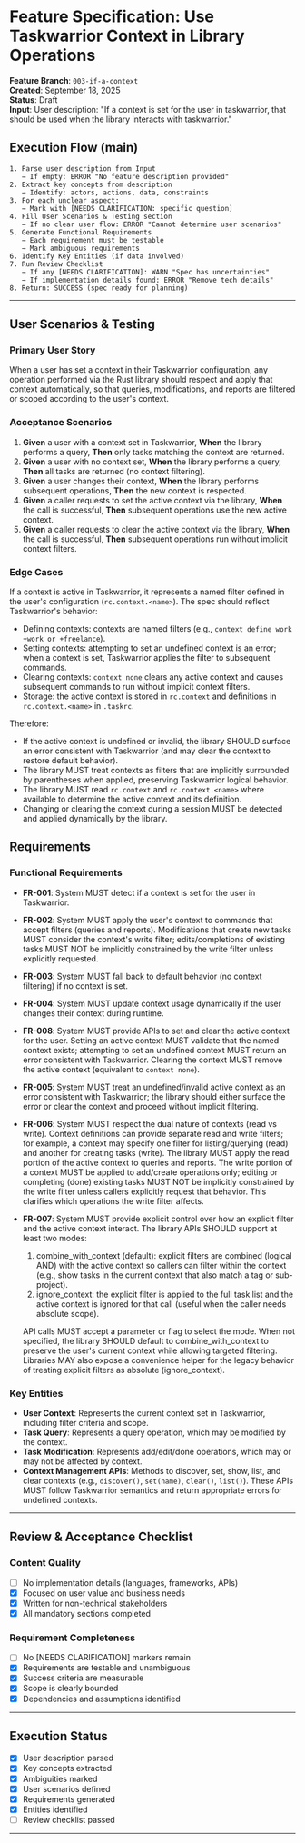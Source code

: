 # Feature Specification: Use Taskwarrior Context in Library Operations

**Feature Branch**: `003-if-a-context`  
**Created**: September 18, 2025  
**Status**: Draft  
**Input**: User description: "If a context is set for the user in taskwarrior, that should be used when the library interacts with taskwarrior."

## Execution Flow (main)
```
1. Parse user description from Input
   → If empty: ERROR "No feature description provided"
2. Extract key concepts from description
   → Identify: actors, actions, data, constraints
3. For each unclear aspect:
   → Mark with [NEEDS CLARIFICATION: specific question]
4. Fill User Scenarios & Testing section
   → If no clear user flow: ERROR "Cannot determine user scenarios"
5. Generate Functional Requirements
   → Each requirement must be testable
   → Mark ambiguous requirements
6. Identify Key Entities (if data involved)
7. Run Review Checklist
   → If any [NEEDS CLARIFICATION]: WARN "Spec has uncertainties"
   → If implementation details found: ERROR "Remove tech details"
8. Return: SUCCESS (spec ready for planning)
```

---

## User Scenarios & Testing

### Primary User Story
When a user has set a context in their Taskwarrior configuration, any operation performed via the Rust library should respect and apply that context automatically, so that queries, modifications, and reports are filtered or scoped according to the user's context.

### Acceptance Scenarios
1. **Given** a user with a context set in Taskwarrior, **When** the library performs a query, **Then** only tasks matching the context are returned.
2. **Given** a user with no context set, **When** the library performs a query, **Then** all tasks are returned (no context filtering).
3. **Given** a user changes their context, **When** the library performs subsequent operations, **Then** the new context is respected.
4. **Given** a caller requests to set the active context via the library, **When** the call is successful, **Then** subsequent operations use the new active context.
5. **Given** a caller requests to clear the active context via the library, **When** the call is successful, **Then** subsequent operations run without implicit context filters.

### Edge Cases
If a context is active in Taskwarrior, it represents a named filter defined in the user's configuration (`rc.context.<name>`). The spec should reflect Taskwarrior's behavior:

- Defining contexts: contexts are named filters (e.g., `context define work +work or +freelance`).
- Setting contexts: attempting to set an undefined context is an error; when a context is set, Taskwarrior applies the filter to subsequent commands.
- Clearing contexts: `context none` clears any active context and causes subsequent commands to run without implicit context filters.
- Storage: the active context is stored in `rc.context` and definitions in `rc.context.<name>` in `.taskrc`.

Therefore:
- If the active context is undefined or invalid, the library SHOULD surface an error consistent with Taskwarrior (and may clear the context to restore default behavior).
- The library MUST treat contexts as filters that are implicitly surrounded by parentheses when applied, preserving Taskwarrior logical behavior.
- The library MUST read `rc.context` and `rc.context.<name>` where available to determine the active context and its definition.
- Changing or clearing the context during a session MUST be detected and applied dynamically by the library.

## Requirements

### Functional Requirements
- **FR-001**: System MUST detect if a context is set for the user in Taskwarrior.
- **FR-002**: System MUST apply the user's context to commands that accept filters (queries and reports). Modifications that create new tasks MUST consider the context's write filter; edits/completions of existing tasks MUST NOT be implicitly constrained by the write filter unless explicitly requested.
- **FR-003**: System MUST fall back to default behavior (no context filtering) if no context is set.
- **FR-004**: System MUST update context usage dynamically if the user changes their context during runtime.
 - **FR-008**: System MUST provide APIs to set and clear the active context for the user. Setting an active context MUST validate that the named context exists; attempting to set an undefined context MUST return an error consistent with Taskwarrior. Clearing the context MUST remove the active context (equivalent to `context none`).
 - **FR-005**: System MUST treat an undefined/invalid active context as an error consistent with Taskwarrior; the library should either surface the error or clear the context and proceed without implicit filtering.
 - **FR-006**: System MUST respect the dual nature of contexts (read vs write). Context definitions can provide separate read and write filters; for example, a context may specify one filter for listing/querying (read) and another for creating tasks (write). The library MUST apply the read portion of the active context to queries and reports. The write portion of a context MUST be applied to add/create operations only; editing or completing (done) existing tasks MUST NOT be implicitly constrained by the write filter unless callers explicitly request that behavior. This clarifies which operations the write filter affects.
 - **FR-007**: System MUST provide explicit control over how an explicit filter and the active context interact. The library APIs SHOULD support at least two modes:
    1. combine_with_context (default): explicit filters are combined (logical AND) with the active context so callers can filter within the context (e.g., show tasks in the current context that also match a tag or sub-project).
    2. ignore_context: the explicit filter is applied to the full task list and the active context is ignored for that call (useful when the caller needs absolute scope).

   API calls MUST accept a parameter or flag to select the mode. When not specified, the library SHOULD default to combine_with_context to preserve the user's current context while allowing targeted filtering. Libraries MAY also expose a convenience helper for the legacy behavior of treating explicit filters as absolute (ignore_context).

### Key Entities
- **User Context**: Represents the current context set in Taskwarrior, including filter criteria and scope.
- **Task Query**: Represents a query operation, which may be modified by the context.
- **Task Modification**: Represents add/edit/done operations, which may or may not be affected by context.
 - **Context Management APIs**: Methods to discover, set, show, list, and clear contexts (e.g., `discover()`, `set(name)`, `clear()`, `list()`). These APIs MUST follow Taskwarrior semantics and return appropriate errors for undefined contexts.

---

## Review & Acceptance Checklist

### Content Quality
- [ ] No implementation details (languages, frameworks, APIs)
- [x] Focused on user value and business needs
- [x] Written for non-technical stakeholders
- [x] All mandatory sections completed

### Requirement Completeness
- [ ] No [NEEDS CLARIFICATION] markers remain
- [x] Requirements are testable and unambiguous  
- [x] Success criteria are measurable
- [x] Scope is clearly bounded
- [x] Dependencies and assumptions identified

---

## Execution Status

- [x] User description parsed
- [x] Key concepts extracted
- [x] Ambiguities marked
- [x] User scenarios defined
- [x] Requirements generated
- [x] Entities identified
- [ ] Review checklist passed

---
